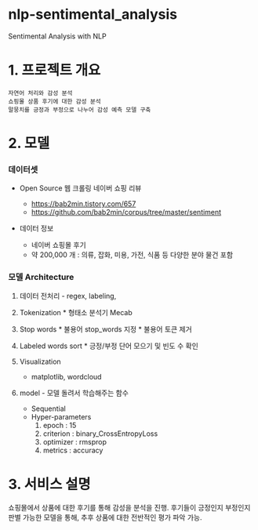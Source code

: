 # nlp-sentimental_analysis

Sentimental Analysis with NLP

# 1. 프로젝트 개요
    
    자연어 처리와 감성 분석
    쇼핑몰 상품 후기에 대한 감성 분석
    말뭉치를 긍정과 부정으로 나누어 감성 예측 모델 구축
    


# 2. 모델

### 데이터셋
* Open Source 웹 크롤링 네이버 쇼핑 리뷰
    * https://bab2min.tistory.com/657
    * https://github.com/bab2min/corpus/tree/master/sentiment

* 데이터 정보
    * 네이버 쇼핑몰 후기
    * 약 200,000 개 : 의류, 잡화, 미용, 가전, 식품 등 다양한 분야 물건 포함


### 모델 Architecture
1. 데이터 전처리 - regex, labeling, 

2. Tokenization
            *  형태소 분석기 Mecab
3. Stop words
            *  불용어 stop_words 지정
            *  불용어 토큰 제거
4. Labeled words sort
            * 긍정/부정 단어 모으기 및 빈도 수 확인
5. Visualization
    * matplotlib, wordcloud

6. model - 모델 돌려서 학습해주는 함수
    * Sequential 
    * Hyper-parameters 
        1. epoch : 15
        2. criterion : binary_CrossEntropyLoss
        3. optimizer : rmsprop
        4. metrics : accuracy



# 3. 서비스 설명
쇼핑몰에서 상품에 대한 후기를 통해 감성을 분석을 진행.
후기들이 긍정인지 부정인지 판별 가능한 모델을 통해, 추후 상품에 대한 전반적인 평가 파악 가능.
